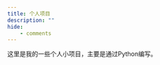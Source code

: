 ```yaml
---
title: 个人项目
description: ""
hide:
    - comments
---
```


<style>
    .md-typeset h1 {
        color: navy;
    }
    .md-typeset h2 {
        color: black;
    }
</style>

这里是我的一些个人小项目，主要是通过Python编写。